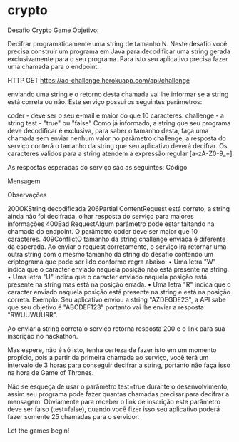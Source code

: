 # crypto


Desafio Crypto Game
Objetivo: 

Decifrar programaticamente uma string de tamanho N.
Neste desafio você precisa construir um programa em Java para decodificar uma string gerada exclusivamente para o seu programa. Para isto seu aplicativo precisa fazer uma chamada para o endpoint:

HTTP GET https://ac-challenge.herokuapp.com/api/challenge

enviando uma string e o retorno desta chamada vai lhe informar se a string está correta ou não. Este serviço possui os seguintes parâmetros:

coder - deve ser o seu e-mail e maior do que 10 caracteres.
challenge - a string 
test - "true" ou "false"
Como já informado, a string que seu programa deve decodificar é exclusiva, para saber o tamanho desta, faça uma chamada sem enviar nenhum valor no parâmetro challenge, a resposta do serviço conterá o tamanho da string que seu aplicativo deverá decifrar. Os caracteres válidos para a string atendem à expressão regular [a-zA-Z0-9_=]

As respostas esperadas do serviço são as seguintes:
Código

Mensagem

Observações

200OKString decodificada
206Partial ContentRequest está correto, a string ainda não foi decifrada, olhar resposta do serviço para maiores informações
400Bad RequestAlgum parâmetro pode estar faltando na chamada do endpoint. O parâmetro coder deve ser maior que 10 caracteres.
409ConflictO tamanho da string challenge enviada é diferente da esperada.
Ao enviar o request corretamente, o serviço irá retornar uma outra string com o mesmo tamanho da string do desafio contendo um criptograma que pode ser lido conforme regra abaixo:
• Uma letra "W" indica que o caracter enviado naquela posição não está presente na string.
• Uma letra "U" indica que o caracter enviado naquela posição está presente na string mas está na posição errada.
• Uma letra "R" indica que o caracter enviado naquela posição está presente na string e está na posição correta.
Exemplo: Seu aplicativo enviou a string "AZDEGDE23", a API sabe que seu objetivo é "ABCDEF123" portanto vai lhe enviar a resposta "RWUUWUURR".

Ao enviar a string correta o serviço retorna resposta 200 e o link para sua inscrição no hackathon.

Mas espere, não é só isto, tenha certeza de fazer isto em um momento propício, pois a partir da primeira chamada ao serviço, você terá um intervalo de 3 horas para conseguir decifrar a string, portanto não faça isso na hora de Game of Thrones.

Não se esqueça de usar o parâmetro test=true durante o desenvolvimento, assim seu programa pode fazer quantas chamadas precisar para decifrar a mensagem. Obviamente para receber o link de inscrição este parâmetro deve ser falso (test=false), quando você fizer isso seu aplicativo poderá fazer somente 25 chamadas para o servidor.

Let the games begin!
